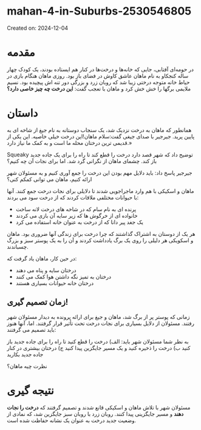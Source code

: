 # mahan-4-in-Suburbs-2530546805

Created on: 2024-12-04

**مقدمه**
===============

در حومه‌ای آفتابی، جایی که خانه‌ها و درخت‌ها در کنار هم ایستاده بودند، یک کودک چهار ساله کنجکاو به نام ماهان عاشق کاوش در فضای باز بود. روزی ماهان هنگام بازی در حیاط خانه متوجه درختی زیبا شد که روبان زرد و بزرگی دور تنه اش پیچیده بود. نسیم ملایمی برگها را خش خش کرد و ماهان با تعجب گفت: **این درخت چه چیز خاصی دارد؟**

**داستان**
======

همانطور که ماهان به درخت نزدیک شد، یک سنجاب دوستانه به نام جیغ از شاخه ای به پایین پرید. جیرجیر با صدای جیغی گفت:سلام ماهان!این درخت خیلی خاصیه. این یکی از قدیمی ترین درختان محله ما است و به کمک ما نیاز دارد.»

Squeaky توضیح داد که شهر قصد دارد درخت را قطع کند تا راه را برای یک جاده جدید باز کند. چشمای ماهان از نگرانی گرد شد. اما برای نجات آن چه کنیم؟

جیرجیر پاسخ داد: باید دلایل مهم بودن این درخت را جمع آوری کنیم و به مسئولان شهر ارائه کنیم، ماهان می توانی کمکم کنی؟

ماهان و اسکیکی با هم وارد ماجراجویی شدند تا دلایلی برای نجات درخت جمع کنند. آنها با حیوانات مختلفی ملاقات کردند که از درخت سود می بردند:

* پرنده ای به نام سام که در شاخه های درخت لانه ساخت
* خانواده ای از خرگوش ها که زیر سایه آن بازی می کردند
* یک جغد پیر دانا که از درخت به عنوان خانه استفاده می کرد

هر یک از دوستان به اشتراک گذاشتند که چرا درخت برای زندگی آنها ضروری بود. ماهان و اسکویکی هر دلیلی را روی یک برگ یادداشت کردند و آن را به یک پوستر سبز و بزرگ چسباندند.

در حین کار، ماهان یاد گرفت که:

* درختان سایه و پناه می دهند
* درختان به تمیز نگه داشتن هوا کمک می کنند
* درختان خانه حیوانات بسیاری هستند

**زمان تصمیم گیری!**
----------------

زمانی که پوستر پر از برگ شد، ماهان و جیغ برای ارائه پرونده به دیدار مسئولان شهر رفتند. مسئولان از دلایل بسیاری برای نجات درخت تحت تأثیر قرار گرفتند. اما، آنها هنوز باید تصمیم می گرفتند:

به نظر شما مسئولان شهر باید:
الف) درخت را قطع کنید تا راه را برای جاده جدید باز کنید
ب) درخت را ذخیره کنید و یک مسیر جایگزین پیدا کنید
ج) درختان بیشتری در کنار جاده جدید بکارید

نظرت چیه ماهان؟

**نتیجه گیری**
==========

مسئولان شهر با تلاش ماهان و اسکیکی قانع شدند و تصمیم گرفتند که **درخت را نجات دهند** و مسیر جایگزینی پیدا کنند. روبان زرد با روبان سبز جایگزین شد، که نمادی از وضعیت جدید درخت به عنوان یک نشانه حفاظت شده است.